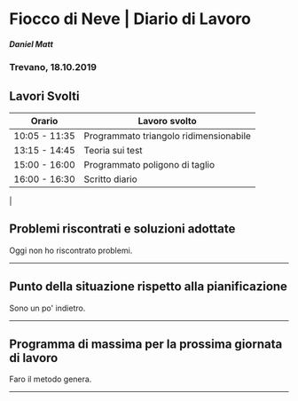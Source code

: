 # Fiocco di Neve | Diario di Lavoro 
##### Daniel Matt
### Trevano, 18.10.2019

## Lavori Svolti

|Orario          |Lavoro svolto                 |
|--------------  |------------------------------|
|10:05 - 11:35   | Programmato triangolo ridimensionabile|
|13:15 - 14:45   | Teoria sui test      |
|15:00 - 16:00   | Programmato poligono di taglio|
|16:00 - 16:30   | Scritto diario|
|




##  Problemi riscontrati e soluzioni adottate
Oggi non ho riscontrato problemi.
___

##  Punto della situazione rispetto alla pianificazione
Sono un po' indietro.
___

## Programma di massima per la prossima giornata di lavoro
Faro il metodo genera.
___
